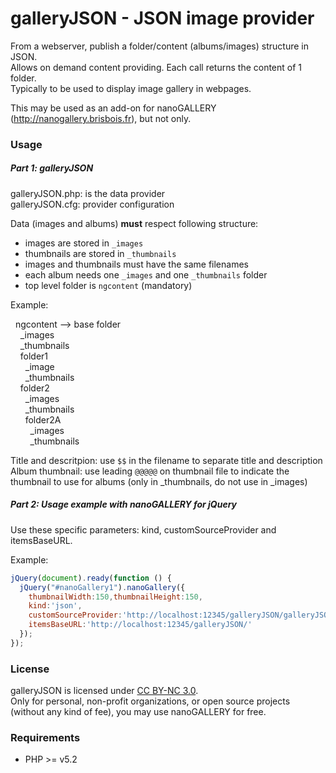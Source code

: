 galleryJSON - JSON image provider
===========

From a webserver, publish a folder/content (albums/images) structure in JSON.  
Allows on demand content providing. Each call returns the content of 1 folder.  
Typically to be used to display image gallery in webpages.  

This may be used as an add-on for nanoGALLERY (http://nanogallery.brisbois.fr), but not only.


### Usage

##### Part 1: galleryJSON

galleryJSON.php: is the data provider  
galleryJSON.cfg: provider configuration

Data (images and albums) **must** respect following structure:
- images are stored in `_images`
- thumbnails are stored in `_thumbnails`
- images and thumbnails must have the same filenames
- each album needs one `_images` and one `_thumbnails` folder
- top level folder is `ngcontent` (mandatory)

Example:

&nbsp;&nbsp;ngcontent --> base folder  
&nbsp;&nbsp;&nbsp;&nbsp;_images  
&nbsp;&nbsp;&nbsp;&nbsp;_thumbnails  
&nbsp;&nbsp;&nbsp;&nbsp;folder1  
&nbsp;&nbsp;&nbsp;&nbsp;&nbsp;&nbsp;_image  
&nbsp;&nbsp;&nbsp;&nbsp;&nbsp;&nbsp;_thumbnails  
&nbsp;&nbsp;&nbsp;&nbsp;folder2  
&nbsp;&nbsp;&nbsp;&nbsp;&nbsp;&nbsp;_images  
&nbsp;&nbsp;&nbsp;&nbsp;&nbsp;&nbsp;_thumbnails  
&nbsp;&nbsp;&nbsp;&nbsp;&nbsp;&nbsp;folder2A  
&nbsp;&nbsp;&nbsp;&nbsp;&nbsp;&nbsp;&nbsp;&nbsp;_images  
&nbsp;&nbsp;&nbsp;&nbsp;&nbsp;&nbsp;&nbsp;&nbsp;_thumbnails  

        
Title and descritpion: use `$$` in the filename to separate title and description
Album thumbnail: use leading `@@@@@` on thumbnail file to indicate the thumbnail to use for albums (only in _thumbnails, do not use in _images)


##### Part 2: Usage example with nanoGALLERY for jQuery

Use these specific parameters: kind, customSourceProvider and itemsBaseURL.


Example:

```js
jQuery(document).ready(function () {
  jQuery("#nanoGallery1").nanoGallery({
    thumbnailWidth:150,thumbnailHeight:150,
    kind:'json',
    customSourceProvider:'http://localhost:12345/galleryJSON/galleryJSON.php',
    itemsBaseURL:'http://localhost:12345/galleryJSON/'
  });
});
```



### License

galleryJSON is licensed under [CC BY-NC 3.0](http://creativecommons.org/licenses/by-nc/3.0/).  
Only for personal, non-profit organizations, or open source projects (without any kind of fee), you may use nanoGALLERY for free.



### Requirements
* PHP >= v5.2 

